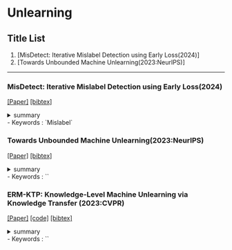 # Unlearning


## Title List

1. [MisDetect: Iterative Mislabel Detection using Early Loss(2024)]
2. [Towards Unbounded Machine Unlearning(2023:NeurIPS)]


---

### MisDetect: Iterative Mislabel Detection using Early Loss(2024)
[[Paper]](https://dl.acm.org/doi/pdf/10.14778/3648160.3648161)
[[bibtex]](https://dl.acm.org/doi/abs/10.14778/3648160.3648161)
<details><summary>summary</summary><div>
github貼ってあるが404となる
Mislabelの多くの手法が説明されていた
やっぱりMislabelを見つけるのは難しそう
Mislabel ratio20%のCIFAR-10でF1 score 0.8622 
memorizationぽいことを使っている
第1段階
損失が高いやつはラベルが違うと判断している・・・(1)
ついでに早期から損失が最小のインスタンスを使ってダブルチェックしている．・・・(2)
エントロピーを用いてnoisyに適応したと判断して1段階目を停止する
第2段階
上記のどちらにも含まれないやつに対しては2値分類モデルをトレーニングする((1) → -1, (2) → 1)
第2段階では特徴量や2値分類結果も含めてK-NNを用いて分類している？ → K-NNではなくMLPで分類しているかも？2値分類モデルがMLPなだけ?

</div></details> 
- Keywords : `Mislabel` 

### Towards Unbounded Machine Unlearning(2023:NeurIPS)
[[Paper]](https://proceedings.neurips.cc/paper_files/paper/2023/file/062d711fb777322e2152435459e6e9d9-Paper-Conference.pdf)
[[bibtex]](https://proceedings.neurips.cc/paper_files/paper/2023/hash/062d711fb777322e2152435459e6e9d9-Abstract-Conference.html)
<details><summary>summary</summary><div>
忘却させる際に，忘却エラーが大きくなりすぎるとMIA(メンバーシップ推論攻撃)に対して脆弱になってしまうから．
忘却の定義を新たにしている．
教師生徒モデルを使っている．
</div></details> 
- Keywords : `` 

###  ERM-KTP: Knowledge-Level Machine Unlearning via Knowledge Transfer (2023:CVPR)
[[Paper]](https://openaccess.thecvf.com/content/CVPR2023/papers/Lin_ERM-KTP_Knowledge-Level_Machine_Unlearning_via_Knowledge_Transfer_CVPR_2023_paper.pdf)
[[code]](https://github.com/RUIYUN-ML/ERM-KTP/tree/main/ERM-KTP)
[[bibtex]](https://openaccess.thecvf.com/content/CVPR2023/html/Lin_ERM-KTP_Knowledge-Level_Machine_Unlearning_via_Knowledge_Transfer_CVPR_2023_paper.html)
<details><summary>summary</summary><div>
コードはまだ読みやすそう
これクラスを忘れさせている
知識?の観点からunlearningを行なっている？
畳み込み層のどかがそのデータに役立っているかを認識してそれを取り除いてる？
</div></details> 
- Keywords : `` 

